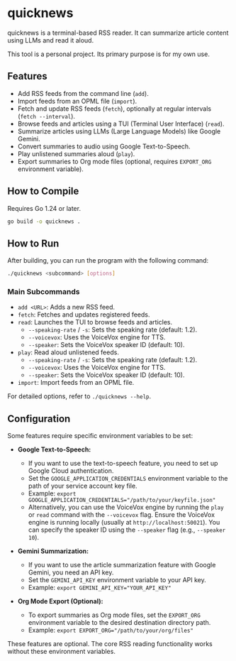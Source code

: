 # quicknews

quicknews is a terminal-based RSS reader. It can summarize article content using LLMs and read it aloud.

This tool is a personal project. Its primary purpose is for my own use.

## Features

- Add RSS feeds from the command line (`add`).
- Import feeds from an OPML file (`import`).
- Fetch and update RSS feeds (`fetch`), optionally at regular intervals (`fetch --interval`).
- Browse feeds and articles using a TUI (Terminal User Interface) (`read`).
- Summarize articles using LLMs (Large Language Models) like Google Gemini.
- Convert summaries to audio using Google Text-to-Speech.
- Play unlistened summaries aloud (`play`).
- Export summaries to Org mode files (optional, requires `EXPORT_ORG` environment variable).

## How to Compile

Requires Go 1.24 or later.

```bash
go build -o quicknews .
```

## How to Run

After building, you can run the program with the following command:

```bash
./quicknews <subcommand> [options]
```

### Main Subcommands

- `add <URL>`: Adds a new RSS feed.
- `fetch`: Fetches and updates registered feeds.
- `read`: Launches the TUI to browse feeds and articles.
    - `--speaking-rate` / `-s`: Sets the speaking rate (default: 1.2).
    - `--voicevox`: Uses the VoiceVox engine for TTS.
    - `--speaker`: Sets the VoiceVox speaker ID (default: 10).
- `play`: Read aloud unlistened feeds.
    - `--speaking-rate` / `-s`: Sets the speaking rate (default: 1.2).
    - `--voicevox`: Uses the VoiceVox engine for TTS.
    - `--speaker`: Sets the VoiceVox speaker ID (default: 10).
- `import`: Import feeds from an OPML file.

For detailed options, refer to `./quicknews --help`.

## Configuration

Some features require specific environment variables to be set:

- **Google Text-to-Speech:**
    - If you want to use the text-to-speech feature, you need to set up Google Cloud authentication.
    - Set the `GOOGLE_APPLICATION_CREDENTIALS` environment variable to the path of your service account key file.
    - Example: `export GOOGLE_APPLICATION_CREDENTIALS="/path/to/your/keyfile.json"`
    - Alternatively, you can use the VoiceVox engine by running the `play` or `read` command with the `--voicevox` flag. Ensure the VoiceVox engine is running locally (usually at `http://localhost:50021`). You can specify the speaker ID using the `--speaker` flag (e.g., `--speaker 10`).

- **Gemini Summarization:**
    - If you want to use the article summarization feature with Google Gemini, you need an API key.
    - Set the `GEMINI_API_KEY` environment variable to your API key.
    - Example: `export GEMINI_API_KEY="YOUR_API_KEY"`

- **Org Mode Export (Optional):**
    - To export summaries as Org mode files, set the `EXPORT_ORG` environment variable to the desired destination directory path.
    - Example: `export EXPORT_ORG="/path/to/your/org/files"`

These features are optional. The core RSS reading functionality works without these environment variables.
